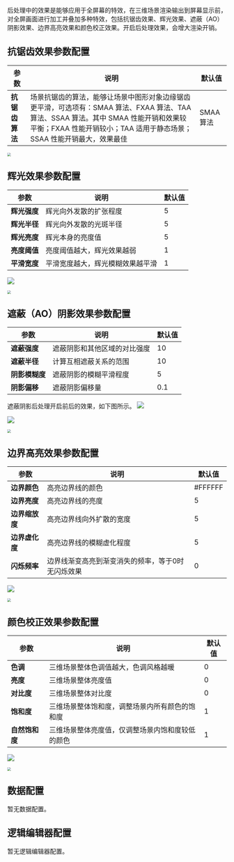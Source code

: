 
后处理中的效果是能够应用于全屏幕的特效，在三维场景渲染输出到屏幕显示前，对全屏画面进行加工并叠加多种特效，包括抗锯齿效果、辉光效果、遮蔽（AO）阴影效果、边界高亮效果和颜色校正效果。开启后处理效果，会增大渲染开销。

## 抗锯齿效果参数配置
| 参数 | 说明 | 默认值 |
| --- | --- | --- |
| **抗锯齿算法** | 场景抗锯齿的算法，能够让场景中图形对象边缘锯齿更平滑，可选项有：SMAA 算法、FXAA 算法、TAA 算法、SSAA 算法。其中 SMAA 性能开销和效果较平衡；FXAA 性能开销较小；TAA 适用于静态场景；SSAA 性能开销最大，效果最佳 | SMAA 算法|

<img src="https://qcloudimg.tencent-cloud.cn/raw/12f56e6ac4df6956e919965a4e6f7778.jpg"  style="zoom:50%;">

## 辉光效果参数配置
| 参数 | 说明 | 默认值 |
| --- | --- | --- |
| **辉光强度** | 辉光向外发散的扩张程度 |5 |
| **辉光半径** | 辉光向外发散的光斑半径 | 5 |
| **辉光亮度** | 辉光本身的亮度值 |5|
| **亮度阈值** | 亮度阈值越大，辉光效果越弱 |1|
| **平滑宽度** | 平滑宽度越大，辉光模糊效果越平滑 | 1 |

![](https://qcloudimg.tencent-cloud.cn/raw/596d354f4725543a9ed1b014f17ef13e.jpg)

<img src="https://qcloudimg.tencent-cloud.cn/raw/92be926ae9854ec22701485bd83f4cf9.jpg"  style="zoom:50%;">

## 遮蔽（AO）阴影效果参数配置
| 参数 | 说明 | 默认值 |
| --- | --- | --- |
| **遮蔽强度** | 遮蔽阴影和其他区域的对比强度 |10 |
| **遮蔽半径** | 计算互相遮蔽关系的范围 | 10 |
| **阴影模糊度** | 遮蔽阴影的模糊平滑程度 | 5|
| **阴影偏移** | 遮蔽阴影偏移量 | 0.1|

遮蔽阴影后处理开启前后的效果，如下图所示。
![](https://qcloudimg.tencent-cloud.cn/raw/171a0f4e91a63f187d23294457e26c36.jpg)

![](https://qcloudimg.tencent-cloud.cn/raw/8c1862c0416df6efd6dff0c3ac357cd3.jpg)

<img src="https://qcloudimg.tencent-cloud.cn/raw/5562490b7ee68e12f6b0c8ed8a24813a.jpg"  style="zoom:50%;">

## 边界高亮效果参数配置
| 参数 | 说明 | 默认值 |
| --- | --- | --- |
| **边界颜色** | 高亮边界线的颜色 |#FFFFFF|
| **边界亮度** | 高亮边界线的亮度 | 5 |
| **边界缩放度** | 高亮边界线向外扩散的宽度 |5|
| **边界虚化度** | 高亮边界线的模糊虚化程度 |5|
| **闪烁频率** | 边界线渐变高亮到渐变消失的频率，等于0时无闪烁效果 | 0 |

![](https://qcloudimg.tencent-cloud.cn/raw/65dff17892106252ea3fdaf616439478.jpg)

<img src="https://qcloudimg.tencent-cloud.cn/raw/5642e406e8bbaf72bd099c946aaa34dc.jpg"  style="zoom:50%;">

## 颜色校正效果参数配置
| 参数 | 说明 | 默认值 |
| --- | --- | --- |
| **色调** | 三维场景整体色调值越大，色调风格越暖 |0|
| **亮度** | 三维场景整体亮度值 | 0 |
| **对比度** | 三维场景整体对比度 |0|
| **饱和度** | 三维场景整体饱和度，调整场景内所有颜色的饱和度 |1|
| **自然饱和度** | 三维场景整体亮度值，仅调整场景内饱和度较低的颜色 | 1 |

![](https://qcloudimg.tencent-cloud.cn/raw/e6dc3c06e2fd2415ed72a0fb97f0ed46.jpg)

<img src="https://qcloudimg.tencent-cloud.cn/raw/afaec37f0dae31456be8a72f505b422f.jpg"  style="zoom:50%;">

## 数据配置
暂无数据配置。

## 逻辑编辑器配置
暂无逻辑编辑器配置。
